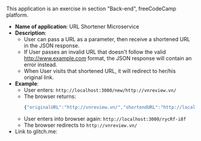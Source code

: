 This application is an exercise in section "Back-end", freeCodeCamp platform.
- **Name of application**: URL Shortener Microservice
- **Description**:
    - User can pass a URL as a parameter, then receive a shortened URL in the JSON response.
    - If User passes an invalid URL that doesn't follow the valid http://www.example.com format, the JSON response will contain an error instead.
    - When User visits that shortened URL, it will redirect to her/his original link.
- **Example**:
    - User enters: `http://localhost:3000/new/http://vnreview.vn/`
    - The browser returns:
        ```js
        {"originalURL":"http://vnreview.vn/","shortendURL":"http://localhost:3000/rycRf-i8f"}
        ```
    - User enters into browser again: `http://localhost:3000/rycRf-i8f`
    - The browser redirects to `http://vnreview.vn/`
- Link to glitch.me: